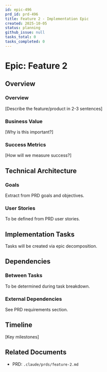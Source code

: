 ```yaml
---
id: epic-496
prd_id: prd-496
title: Feature 2 - Implementation Epic
created: 2025-10-05
status: planning
github_issue: null
tasks_total: 0
tasks_completed: 0
---
```

# Epic: Feature 2

## Overview

### Overview

[Describe the feature/product in 2-3 sentences]

### Business Value

[Why is this important?]

### Success Metrics

[How will we measure success?]

## Technical Architecture

### Goals
Extract from PRD goals and objectives.

### User Stories
To be defined from PRD user stories.

## Implementation Tasks

Tasks will be created via epic decomposition.

## Dependencies

### Between Tasks
To be determined during task breakdown.

### External Dependencies
See PRD requirements section.

## Timeline

[Key milestones]

## Related Documents

- PRD: `.claude/prds/feature-2.md`
